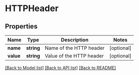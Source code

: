 # HTTPHeader

## Properties
Name | Type | Description | Notes
------------ | ------------- | ------------- | -------------
**name** | **string** | Name of the HTTP header | [optional] 
**value** | **string** | Value of the HTTP header | [optional] 

[[Back to Model list]](../README.md#documentation-for-models) [[Back to API list]](../README.md#documentation-for-api-endpoints) [[Back to README]](../README.md)


